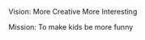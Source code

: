 Vision: More Creative  More Interesting 

Mission: To make kids be more funny 
<!---
atommotive/atommotive is a ✨ special ✨ repository because its `README.md` (this file) appears on your GitHub profile.
You can click the Preview link to take a look at your changes.
--->
